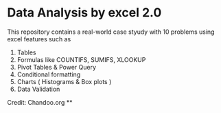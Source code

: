 # Data Analysis by excel 2.0

This repository contains a real-world case styudy with 10 problems using excel features such as 
1) Tables
2) Formulas like COUNTIFS, SUMIFS, XLOOKUP
3) Pivot Tables & Power Query
4) Conditional formatting
5) Charts ( Histograms & Box plots )
6) Data Validation



Credit: Chandoo.org
**
